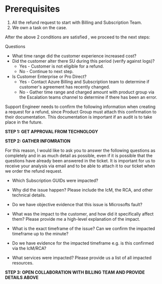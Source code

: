# Prerequisites
1. All the refund request to start with Billing and Subscription Team. 
1. We own a task on the case. 

After the above 2 conditions are satisfied , we proceed to the next steps:  


Questions 

- What time range did the customer experience increased cost?
- Did the customer alter there SU during this period (verify against logs)?
  - Yes - Customer is not eligible for a refund.
  - No - Continue to next step.
- Is Customer Enterprise or Pro Direct?
  - Yes - Contact Azure Billing and Subscription team to determine if customer's agreement has recently changed.
  - No  - Gather time range and charged amount with product group via the Escalation teams channel to determine if there has been an error.

Support Engineer needs to confirm the following information when creating a request for a refund, since Product Group must attach this confirmation to their documentation. This documentation is important if an audit is to take place in the future. 

**STEP 1: GET APPROVAL FROM TECHNOLOGY**

**STEP 2: GATHER INFOMRATION**

For this reason, I would like to ask you to answer the following questions as completely and in as much detail as possible, even if it is possible that the questions have already been answered in the ticket. It is important for us to receive your analysis via email and to be able to attach it to our ticket when we order the refund request. 


-	Which Subscription GUIDs were impacted?

-	Why did the issue happen? Please include the IcM, the RCA, and other technical details.

-	Do we have objective evidence that this issue is Microsofts fault?

-	What was the impact to the customer, and how did it specifically affect them? Please provide me a high-level explanation of the impact.

-	What is the exact timeframe of the issue? Can we confirm the impacted timeframe up to the minute? 

-	Do we have evidence for the impacted timeframe e.g. is this confirmed via the IcM/RCA? 

-	What services were impacted? Please provide us a list of all impacted resources.

**STEP 3: OPEN COLLABORATION WITH BILLING TEAM AND PROVIDE DETAILS ABOVE**


 